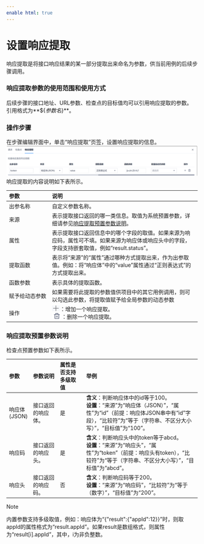 ```yaml
---
enable html: true
---
```

# 设置响应提取

响应提取是将接口响应结果的某一部分提取出来命名为参数，供当前用例的后续步骤调用。

### 响应提取参数的使用范围和使用方式          
后续步骤的接口地址、URL参数、检查点的目标值均可以引用响应提取的参数。            
引用格式为**${_参数名_}**。

### 操作步骤
在步骤编辑界面中，单击“响应提取”页签，设置响应提取的信息。                
<img src="fig/测试-接口-响应提取.png" style="zoom:50%">         
响应提取的内容说明如下表所示。

<style>
table th:first-of-type {
    width: 10%;
}
table th:nth-of-type(2) {
    width: 90%;
}
</style>

|参数|说明|
|:--------- |:-------- |
|出参名称|自定义参数名称。|
|来源|表示提取接口返回的哪一类信息。取值为系统预置参数，详细请参见[响应提取预置参数说明](#响应提取预置参数说明)。|
|属性|表示提取接口返回信息中的哪个字段的取值。如果来源为响应码，属性可不填。如果来源为响应体或响应头中的字段，字段支持嵌套取值，例如“result.status”。|
|提取函数|表示将“来源”的“属性”通过哪种方式提取出来，作为出参取值。例如：将“响应体”中的“value”属性通过“正则表达式”的方式提取出来。|
|函数参数|表示具体的提取函数。|
|赋予给动态参数|如果需要将此提取的参数值供项目中的其它用例调用，则可以勾选此参数，将提取值赋予给全局参数的动态参数|
|操作|![](fig/add01.png)：增加一个响应提取。<br>![](fig/delete01.png)：删除一个响应提取。|

### 响应提取预置参数说明               
检查点预置参数如下表所示。

<style>
table th:first-of-type {
    width: 5%;
}
table th:nth-of-type(2) {
    width: 15%;
}
table th:nth-of-type(3) {
    width: 15%;
}
table th:nth-of-type(4) {
    width: 65%;
}
</style>

|参数|参数说明|属性是否支持多级取值|举例|
|:--------- |:-------- |:-----|:---|
|响应体(JSON)|接口返回的响应体。|是|**含义**：判断响应体中的id等于100。<br>**设置**：“来源”为“响应体（JSON）”，“属性”为“id”（前提：响应体JSON串中有“id”字段），“比较符”为“等于（字符串、不区分大小写）”，“目标值”为“100”。|
|响应码|接口返回的响应头。|是|**含义**：判断响应头中的token等于abcd。<br>**设置**：“来源”为“响应头”，“属性”为“token”（前提：响应头有token），“比较符”为“等于（字符串、不区分大小写）”，“目标值”为“abcd”。|
|响应头|接口返回的响应码。|否|**含义**：判断响应码等于200。<br>**设置**：“来源”为“响应码”，“比较符”为“等于（数字）”，“目标值”为“200”。|
> [!NOTE]
> 内置参数支持多级取值，例如：响应体为“{"result":{"appId":12}}”时，则取appId的属性格式为“result.appId”。如果result是数组格式，则属性为“result[i].appId”，其中，i为非负整数。
